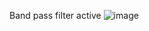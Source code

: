 Band pass filter active
![image](https://github.com/user-attachments/assets/265c9e69-e56e-4553-9f0e-ac246f76b6bf)
